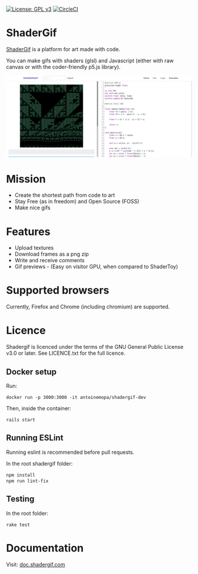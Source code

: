  [![License: GPL v3](https://img.shields.io/badge/License-GPLv3-blue.svg)](https://www.gnu.org/licenses/gpl-3.0) 
 [![CircleCI](https://img.shields.io/circleci/project/github/antoineMoPa/shadergif.svg)](https://circleci.com/gh/antoineMoPa/shadergif/tree/master) 

# ShaderGif

[ShaderGif](https://shadergif.com) is a platform for art made with code.

You can make gifs with shaders (glsl) and Javascript (either with raw canvas or with  the coder-friendly p5.js library).

![screenshot](public/screenshot.png)

# Mission

* Create the shortest path from code to art
* Stay Free (as in freedom) and Open Source (FOSS)
* Make nice gifs

# Features

 * Upload textures
 * Download frames as a png zip
 * Write and receive comments
 * Gif previews - (Easy on visitor GPU, when compared to ShaderToy)

# Supported browsers

Currently, Firefox and Chrome (including chromium) are supported.

# Licence

Shadergif is licenced under the terms of the GNU General Public License v3.0 or later. See LICENCE.txt for the full licence.

## Docker setup

Run:

	docker run -p 3000:3000 -it antoinemopa/shadergif-dev
	
Then, inside the container:

	rails start

## Running ESLint

Running eslint is recommended before pull requests.

In the root shadergif folder:

    npm install
    npm run lint-fix

## Testing

In the root folder:

    rake test

# Documentation

Visit: [doc.shadergif.com](https://doc.shadergif.com)
